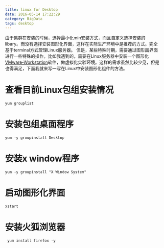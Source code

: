 ```yaml
---
title: linux for Desktop
date: 2016-05-14 17:22:29
category: BigData
tags: desktop
---
```

由于集群在安装的时候，选择最小化min安装方式，而且自定义选择安装的libary。而没有选择安装图形化界面，这样在实际生产环境中是推荐的方式。完全基于terminal方式管理Linux服务器。
但是，某些特殊时期，需要通过图形画界面进行一些特殊的操作，比如我遇到的，需要在Linux服务器中安装一个图形化[VMware-Workstation](https://www.itweet.cn/2015/11/23/linux-install-vm/)软件，做虚拟化实验环境。这样的需求虽然比较少见，但是也得满足，下面我就来写一写在Linux中安装图形化组件的方法。

# 查看目前Linux包组安装情况
```
yum grouplist
```

# 安装包组桌面程序
``` 
yum -y groupinstall Desktop 
```

# 安装x window程序
```
yum -y groupinstall "X Window System"
```

# 启动图形化界面
```
xstart
```

# 安装火狐浏览器
```
 yum install firefox -y
```


